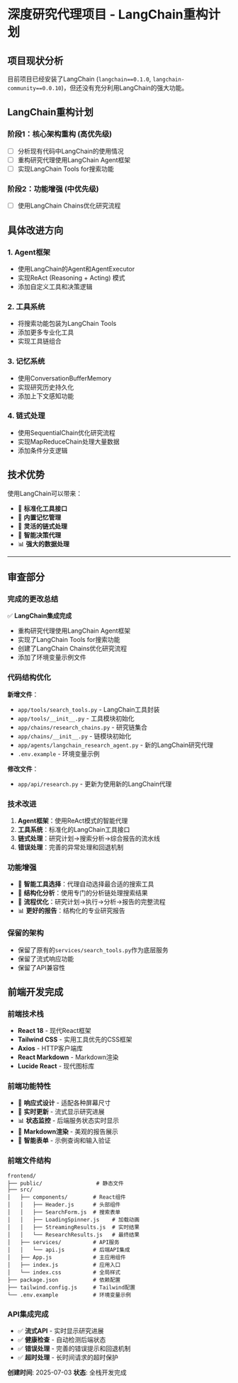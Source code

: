 # 深度研究代理项目 - LangChain重构计划

## 项目现状分析

目前项目已经安装了LangChain (`langchain==0.1.0`, `langchain-community==0.0.10`)，但还没有充分利用LangChain的强大功能。

## LangChain重构计划

### 阶段1：核心架构重构 (高优先级)
- [ ] 分析现有代码中LangChain的使用情况
- [ ] 重构研究代理使用LangChain Agent框架
- [ ] 实现LangChain Tools for搜索功能

### 阶段2：功能增强 (中优先级)  
- [ ] 使用LangChain Chains优化研究流程


## 具体改进方向

### 1. Agent框架
- 使用LangChain的Agent和AgentExecutor
- 实现ReAct (Reasoning + Acting) 模式
- 添加自定义工具和决策逻辑

### 2. 工具系统
- 将搜索功能包装为LangChain Tools
- 添加更多专业化工具
- 实现工具链组合

### 3. 记忆系统
- 使用ConversationBufferMemory
- 实现研究历史持久化
- 添加上下文感知功能

### 4. 链式处理
- 使用SequentialChain优化研究流程
- 实现MapReduceChain处理大量数据
- 添加条件分支逻辑

## 技术优势

使用LangChain可以带来：
- 🔧 **标准化工具接口**
- 🧠 **内置记忆管理**
- 🔄 **灵活的链式处理**
- 🎯 **智能决策代理**
- 📊 **强大的数据处理**

---

## 审查部分

### 完成的更改总结

✅ **LangChain集成完成**
- 重构研究代理使用LangChain Agent框架
- 实现了LangChain Tools for搜索功能
- 创建了LangChain Chains优化研究流程
- 添加了环境变量示例文件

### 代码结构优化

**新增文件**：
- `app/tools/search_tools.py` - LangChain工具封装
- `app/tools/__init__.py` - 工具模块初始化
- `app/chains/research_chains.py` - 研究链集合
- `app/chains/__init__.py` - 链模块初始化
- `app/agents/langchain_research_agent.py` - 新的LangChain研究代理
- `.env.example` - 环境变量示例

**修改文件**：
- `app/api/research.py` - 更新为使用新的LangChain代理

### 技术改进

1. **Agent框架**：使用ReAct模式的智能代理
2. **工具系统**：标准化的LangChain工具接口
3. **链式处理**：研究计划→搜索分析→综合报告的流水线
4. **错误处理**：完善的异常处理和回退机制

### 功能增强

- 🔧 **智能工具选择**：代理自动选择最合适的搜索工具
- 🧠 **结构化分析**：使用专门的分析链处理搜索结果
- 🔄 **流程优化**：研究计划→执行→分析→报告的完整流程
- 📊 **更好的报告**：结构化的专业研究报告

### 保留的架构

- 保留了原有的`services/search_tools.py`作为底层服务
- 保留了流式响应功能
- 保留了API兼容性

## 前端开发完成

### 前端技术栈
- **React 18** - 现代React框架
- **Tailwind CSS** - 实用工具优先的CSS框架
- **Axios** - HTTP客户端库
- **React Markdown** - Markdown渲染
- **Lucide React** - 现代图标库

### 前端功能特性
- 🎨 **响应式设计** - 适配各种屏幕尺寸
- 🔄 **实时更新** - 流式显示研究进展
- 📊 **状态监控** - 后端服务状态实时显示
- 📝 **Markdown渲染** - 美观的报告展示
- 🎯 **智能表单** - 示例查询和输入验证

### 前端文件结构
```
frontend/
├── public/                 # 静态文件
├── src/
│   ├── components/        # React组件
│   │   ├── Header.js      # 头部组件
│   │   ├── SearchForm.js  # 搜索表单
│   │   ├── LoadingSpinner.js    # 加载动画
│   │   ├── StreamingResults.js  # 实时结果
│   │   └── ResearchResults.js   # 最终结果
│   ├── services/          # API服务
│   │   └── api.js         # 后端API集成
│   ├── App.js             # 主应用组件
│   ├── index.js           # 应用入口
│   └── index.css          # 全局样式
├── package.json           # 依赖配置
├── tailwind.config.js     # Tailwind配置
└── .env.example           # 环境变量示例
```

### API集成完成
- ✅ **流式API** - 实时显示研究进展
- ✅ **健康检查** - 自动检测后端状态
- ✅ **错误处理** - 完善的错误提示和回退机制
- ✅ **超时处理** - 长时间请求的超时保护

**创建时间**: 2025-07-03
**状态**: 全栈开发完成
